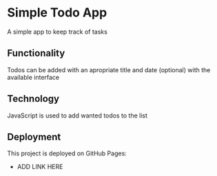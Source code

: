 # Simple Todo App

A simple app to keep track of tasks

## Functionality

Todos can be added with an apropriate title and date (optional) with the available interface

## Technology

JavaScript is used to add wanted todos to the list 

## Deployment

This project is deployed on GitHub Pages:

- ADD LINK HERE
